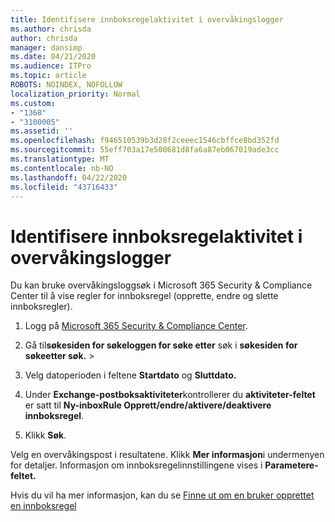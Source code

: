 ```yaml
---
title: Identifisere innboksregelaktivitet i overvåkingslogger
ms.author: chrisda
author: chrisda
manager: dansimp
ms.date: 04/21/2020
ms.audience: ITPro
ms.topic: article
ROBOTS: NOINDEX, NOFOLLOW
localization_priority: Normal
ms.custom:
- "1368"
- "3100005"
ms.assetid: ''
ms.openlocfilehash: f946510539b3d28f2ceeec1546cbffce8bd352fd
ms.sourcegitcommit: 55eff703a17e500681d8fa6a87eb067019ade3cc
ms.translationtype: MT
ms.contentlocale: nb-NO
ms.lasthandoff: 04/22/2020
ms.locfileid: "43716433"
---
```

# <a name="identify-inbox-rule-activity-in-audit-logs"></a>Identifisere innboksregelaktivitet i overvåkingslogger

Du kan bruke overvåkingsloggsøk i Microsoft 365 Security & Compliance Center til å vise regler for innboksregel (opprette, endre og slette innboksregler).

1. Logg på [Microsoft 365 Security & Compliance Center](https://protection.office.com/).

2. Gå til**søkesiden for søkeloggen for søke etter** søk i **søkesiden for søkeetter søk.** > 

3. Velg datoperioden i feltene **Startdato** og **Sluttdato.**

4. Under **Exchange-postboksaktiviteter**kontrollerer du **aktiviteter-feltet** er satt til **Ny-inboxRule Opprett/endre/aktivere/deaktivere innboksregel**.

5. Klikk **Søk**.

Velg en overvåkingspost i resultatene. Klikk **Mer informasjon**i undermenyen for detaljer. Informasjon om innboksregelinnstillingene vises i **Parametere-feltet.**

Hvis du vil ha mer informasjon, kan du se [Finne ut om en bruker opprettet en innboksregel](https://docs.microsoft.com//office365/securitycompliance/auditing-troubleshooting-scenarios#determining-if-a-user-created-an-inbox-rule)
